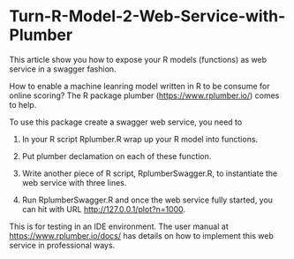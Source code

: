 # Turn-R-Model-2-Web-Service-with-Plumber
This article show you how to expose your R models (functions) as web service in a swagger fashion. 

How to enable a machine leanring model written in R to be consume for online scoring? The R package plumber (https://www.rplumber.io/) comes to help.

To use this package create a swagger web service, you need to

1. In your R script Rplumber.R wrap up your R model into functions.

2. Put plumber declamation on each of these function.

3. Write another piece of R script, RplumberSwagger.R, to instantiate the web service with three lines.

4. Run RplumberSwagger.R and once the web service fully started, you can hit with URL http://127.0.0.1/plot?n=1000. 

This is for testing in an IDE environment. The user manual at https://www.rplumber.io/docs/ has details on how to implement this web service in professional ways.

